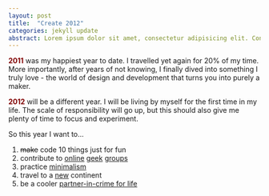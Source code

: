 ```yaml
---
layout: post
title:  "Create 2012"
categories: jekyll update
abstract: Lorem ipsum dolor sit amet, consectetur adipisicing elit. Consequatur, illum, perspiciatis maxime dolorum commodi nostrum obcaecati.
---
```


<span style="color: #800000;"><strong>2011</strong></span> was my happiest year to date. I travelled yet again for 20% of my time. More importantly, after years of not knowing, I finally dived into something I truly love - the world of design and development that turns you into purely a maker.

<span style="color: #800000;"><strong>2012</strong></span> will be a different year. I will be living by myself for the first time in my life. The scale of responsibility will go up, but this should also give me plenty of time to focus and experiment.

So this year I want to...

1. <del>make</del> code 10 things just for fun
1. contribute to <a href="http://news.ycombinator.com/">online</a> <a href="https://github.com/">geek</a> <a href="http://forrst.com/">groups</a>
1. practice <a href="http://zenhabits.net/scarce/">minimalism</a>
1. travel to a <a href="http://www.paulgraham.com/seesv.html">new</a> continent
1. be a cooler <a href="http://wedding.chin.ee/">partner-in-crime for life</a>
